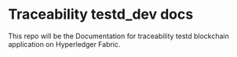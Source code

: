 # Traceability testd_dev docs

This repo will be the Documentation for traceability testd blockchain application on Hyperledger Fabric.
